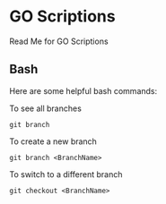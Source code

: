 # GO Scriptions
Read Me for GO Scriptions

## Bash
Here are some helpful bash commands:

To see all branches
``` --grovy
git branch
```

To create a new branch
``` --grovy
git branch <BranchName>
```

To switch to a different branch
``` --grovy
git checkout <BranchName>
```
